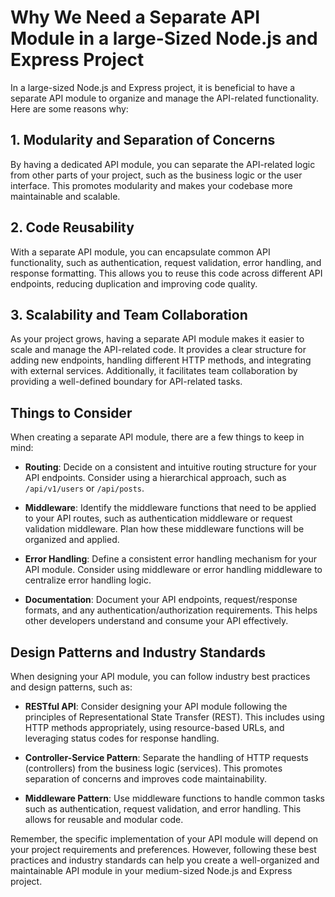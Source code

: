 # Why We Need a Separate API Module in a large-Sized Node.js and Express Project

In a large-sized Node.js and Express project, it is beneficial to have a separate API module to organize and manage the API-related functionality. Here are some reasons why:

## 1. Modularity and Separation of Concerns

By having a dedicated API module, you can separate the API-related logic from other parts of your project, such as the business logic or the user interface. This promotes modularity and makes your codebase more maintainable and scalable.

## 2. Code Reusability

With a separate API module, you can encapsulate common API functionality, such as authentication, request validation, error handling, and response formatting. This allows you to reuse this code across different API endpoints, reducing duplication and improving code quality.

## 3. Scalability and Team Collaboration

As your project grows, having a separate API module makes it easier to scale and manage the API-related code. It provides a clear structure for adding new endpoints, handling different HTTP methods, and integrating with external services. Additionally, it facilitates team collaboration by providing a well-defined boundary for API-related tasks.

## Things to Consider

When creating a separate API module, there are a few things to keep in mind:

- **Routing**: Decide on a consistent and intuitive routing structure for your API endpoints. Consider using a hierarchical approach, such as `/api/v1/users` or `/api/posts`.

- **Middleware**: Identify the middleware functions that need to be applied to your API routes, such as authentication middleware or request validation middleware. Plan how these middleware functions will be organized and applied.

- **Error Handling**: Define a consistent error handling mechanism for your API module. Consider using middleware or error handling middleware to centralize error handling logic.

- **Documentation**: Document your API endpoints, request/response formats, and any authentication/authorization requirements. This helps other developers understand and consume your API effectively.

## Design Patterns and Industry Standards

When designing your API module, you can follow industry best practices and design patterns, such as:

- **RESTful API**: Consider designing your API module following the principles of Representational State Transfer (REST). This includes using HTTP methods appropriately, using resource-based URLs, and leveraging status codes for response handling.

- **Controller-Service Pattern**: Separate the handling of HTTP requests (controllers) from the business logic (services). This promotes separation of concerns and improves code maintainability.

- **Middleware Pattern**: Use middleware functions to handle common tasks such as authentication, request validation, and error handling. This allows for reusable and modular code.

Remember, the specific implementation of your API module will depend on your project requirements and preferences. However, following these best practices and industry standards can help you create a well-organized and maintainable API module in your medium-sized Node.js and Express project.
